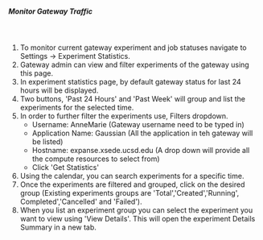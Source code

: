   

##### <h5 id="Traffic">Monitor Gateway Traffic</h5><br>
1. To monitor current gateway experiment and job statuses navigate to Settings &rarr; Experiment Statistics.
2. Gateway admin can view and filter experiments of the gateway using this page.
3. In experiment statistics page, by default gateway status for last 24 hours will be displayed.
4. Two buttons, 'Past 24 Hours' and 'Past Week' will group and list the experiments for the selected time.
5. In order to further filter the experiments use, Filters dropdown.
    - Username: AnneMarie (Gateway username need to be typed in)
    - Application Name: Gaussian (All the application in teh gateway will be listed)
    - Hostname: expanse.xsede.ucsd.edu (A drop down will provide all the compute resources to select from)
    - Click 'Get Statistics'
6. Using the calendar, you can search experiments for a specific time. 
7. Once the experiments are filtered and grouped, click on the desired group (Existing experiments groups are 'Total','Created','Running', Completed','Cancelled' and 'Failed').
8. When you list an experiment group you can select the experiment you want to view using 'View Details'. This will open the experiment Details Summary in a new tab.
